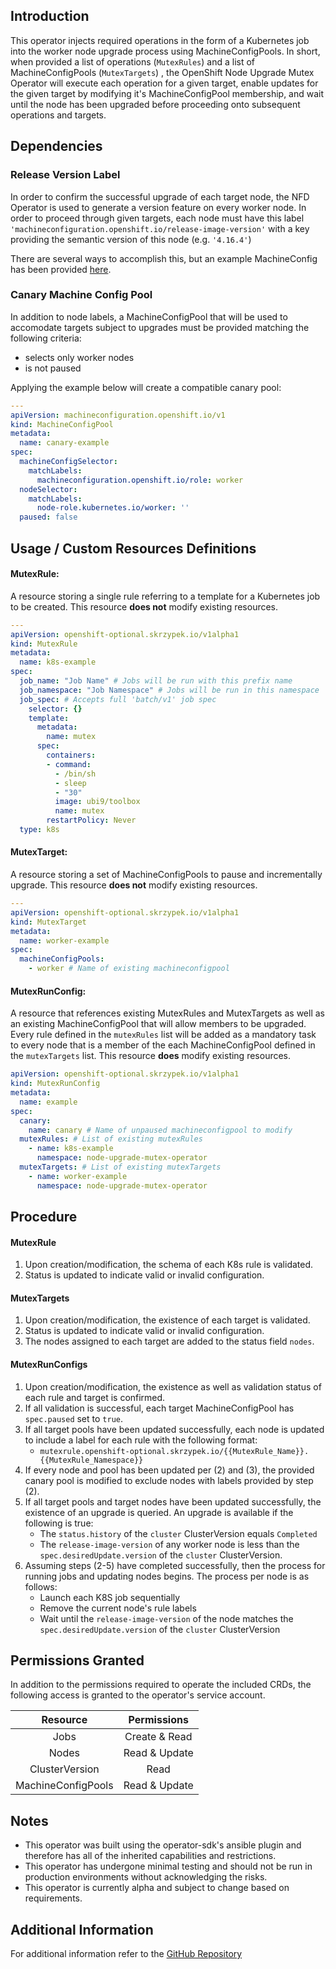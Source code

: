 ## Introduction

This operator injects required operations in the form of a Kubernetes job into the worker node upgrade process using MachineConfigPools. In short, when provided a list of operations (`MutexRules`) and a list of MachineConfigPools (`MutexTargets`) , the OpenShift Node Upgrade Mutex Operator will execute each operation for a given target, enable updates for the given target by modifying it's MachineConfigPool membership, and wait until the node has been upgraded before proceeding onto subsequent operations and targets.

## Dependencies

### Release Version Label

In order to confirm the successful upgrade of each target node, the NFD Operator is used to generate a version feature on every worker node. In order to proceed through given targets, each node must have this label
`'machineconfiguration.openshift.io/release-image-version'` with a key providing the semantic version of this node (e.g. `'4.16.4'`)

There are several ways to accomplish this, but an example MachineConfig has been provided [here](https://github.com/shpwrck/openshift-node-upgrade-mutex-operator/blob/main/machineconfig.yaml).

### Canary Machine Config Pool

In addition to node labels, a MachineConfigPool that will be used to accomodate targets subject to upgrades must be provided matching the following criteria:
* selects only worker nodes
* is not paused

Applying the example below will create a compatible canary pool:

```yaml
---
apiVersion: machineconfiguration.openshift.io/v1
kind: MachineConfigPool
metadata:
  name: canary-example
spec:
  machineConfigSelector:
    matchLabels:
      machineconfiguration.openshift.io/role: worker
  nodeSelector:
    matchLabels:
      node-role.kubernetes.io/worker: ''
  paused: false
```

## Usage / Custom Resources Definitions

#### MutexRule:

A resource storing a single rule referring to a template for a Kubernetes job to be created.
This resource **does not** modify existing resources.

```yaml
---
apiVersion: openshift-optional.skrzypek.io/v1alpha1
kind: MutexRule
metadata:
  name: k8s-example
spec:
  job_name: "Job Name" # Jobs will be run with this prefix name
  job_namespace: "Job Namespace" # Jobs will be run in this namespace
  job_spec: # Accepts full 'batch/v1' job spec
    selector: {}
    template:
      metadata:
        name: mutex
      spec:
        containers:
        - command:
          - /bin/sh
          - sleep
          - "30"
          image: ubi9/toolbox
          name: mutex
        restartPolicy: Never
  type: k8s 
```

#### MutexTarget:

A resource storing a set of MachineConfigPools to pause and incrementally upgrade.
This resource **does not** modify existing resources.

```yaml
---
apiVersion: openshift-optional.skrzypek.io/v1alpha1
kind: MutexTarget
metadata:
  name: worker-example
spec:
  machineConfigPools:
    - worker # Name of existing machineconfigpool
```

#### MutexRunConfig:

A resource that references existing MutexRules and MutexTargets as well as an existing MachineConfigPool that will allow members to be upgraded. Every rule defined in the `mutexRules` list will be added as a mandatory task to every node that is a member of the each MachineConfigPool defined in the `mutexTargets` list.
This resource **does** modify existing resources.

```yaml
apiVersion: openshift-optional.skrzypek.io/v1alpha1
kind: MutexRunConfig
metadata:
  name: example
spec:
  canary:
    name: canary # Name of unpaused machineconfigpool to modify
  mutexRules: # List of existing mutexRules
    - name: k8s-example
      namespace: node-upgrade-mutex-operator
  mutexTargets: # List of existing mutexTargets
    - name: worker-example
      namespace: node-upgrade-mutex-operator
```

## Procedure

#### MutexRule

1. Upon creation/modification, the schema of each K8s rule is validated.
2. Status is updated to indicate valid or invalid configuration.

#### MutexTargets

1. Upon creation/modification, the existence of each target is validated.
2. Status is updated to indicate valid or invalid configuration.
3. The nodes assigned to each target are added to the status field `nodes`.

#### MutexRunConfigs

1. Upon creation/modification, the existence as well as validation status of each rule and target is confirmed.
2. If all validation is successful, each target MachineConfigPool has `spec.paused` set to `true`.
3. If all target pools have been updated successfully, each node is updated to include a label for each rule with the following format:
    * `mutexrule.openshift-optional.skrzypek.io/{{MutexRule_Name}}.{{MutexRule_Namespace}}`
4. If every node and pool has been updated per (2) and (3), the provided canary pool is modified to exclude nodes with labels provided by step (2).
5. If all target pools and target nodes have been updated successfully, the existence of an upgrade is queried. An upgrade is available if the following is true:
    * The `status.history` of the `cluster` ClusterVersion equals `Completed`
    * The `release-image-version` of any worker node is less than the `spec.desiredUpdate.version` of the `cluster` ClusterVersion.
6. Assuming steps (2-5) have completed successfully, then the process for running jobs and updating nodes begins. The process per node is as follows:
    * Launch each K8S job sequentially
    * Remove the current node's rule labels
    * Wait until the `release-image-version` of the node matches the `spec.desiredUpdate.version` of the `cluster` ClusterVersion

## Permissions Granted

In addition to the permissions required to operate the included CRDs, the following access is granted to the operator's service account.

| Resource | Permissions |
| :---: | :---: |
| Jobs | Create & Read |
| Nodes | Read & Update |
| ClusterVersion | Read |
| MachineConfigPools | Read & Update |

## Notes

* This operator was built using the operator-sdk's ansible plugin and therefore has all of the inherited capabilities and restrictions.
* This operator has undergone minimal testing and should not be run in production environments without acknowledging the risks.
* This operator is currently alpha and subject to change based on requirements.

## Additional Information
For additional information refer to the [GitHub Repository](https://github.com/shpwrck/openshift-node-upgrade-mutex-operator)

